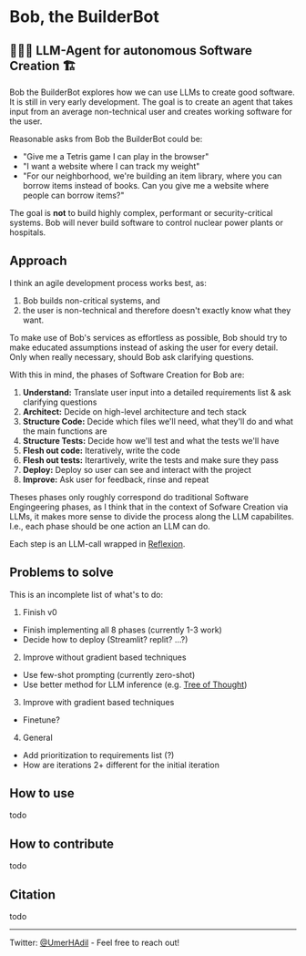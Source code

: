 # Bob, the BuilderBot
## 👷🏼‍♂️ LLM-Agent for autonomous Software Creation 🏗️

Bob the BuilderBot explores how we can use LLMs to create good software. It is still in very early development.
The goal is to create an agent that takes input from an average non-technical user and creates working software for the user.

Reasonable asks from Bob the BuilderBot could be:
- "Give me a Tetris game I can play in the browser"
- "I want a website where I can track my weight"
- "For our neighborhood, we're building an item library, where you can borrow items instead of books. Can you give me a website where people can borrow items?"

The goal is **not** to build highly complex, performant or security-critical systems.
Bob will never build software to control nuclear power plants or hospitals.

## Approach

I think an agile development process works best, as:
1. Bob builds non-critical systems, and
2. the user is non-technical and therefore doesn't exactly know what they want.

To make use of Bob's services as effortless as possible, Bob should try to make educated assumptions instead of asking the user for every detail. Only when really necessary, should Bob ask clarifying questions.

With this in mind, the phases of Software Creation for Bob are:
1. **Understand:** Translate user input into a detailed requirements list & ask clarifying questions
2. **Architect:** Decide on high-level architecture and tech stack
3. **Structure Code:** Decide which files we'll need, what they'll do and what the main functions are
4. **Structure Tests:** Decide how we'll test and what the tests we'll have
5. **Flesh out code:** Iteratively, write the code
6. **Flesh out tests:** Iterartively, write the tests and make sure they pass
7. **Deploy:** Deploy so user can see and interact with the project
8. **Improve:** Ask user for feedback, rinse and repeat

Theses phases only roughly correspond do traditional Software Engingeering phases, as I think that in the context of Sofware Creation via LLMs, it makes more sense to divide the process along the LLM capabilites. I.e., each phase should be one action an LLM can do.

Each step is an LLM-call wrapped in [Reflexion](https://arxiv.org/abs/2303.11366).

## Problems to solve
This is an incomplete list of what's to do:

1. Finish v0
- Finish implementing all 8 phases (currently 1-3 work)
- Decide how to deploy (Streamlit? replit? ...?)

2. Improve without gradient based techniques
- Use few-shot prompting (currently zero-shot)
- Use better method for LLM inference (e.g. [Tree of Thought](https://arxiv.org/abs/2305.10601))

3. Improve with gradient based techniques
- Finetune?

4. General
- Add prioritization to requirements list (?)
- How are iterations 2+ different for the initial iteration


## How to use
todo


## How to contribute
todo


## Citation
todo

---
Twitter: [@UmerHAdil](https://twitter.com/UmerHAdil) - Feel free to reach out!
